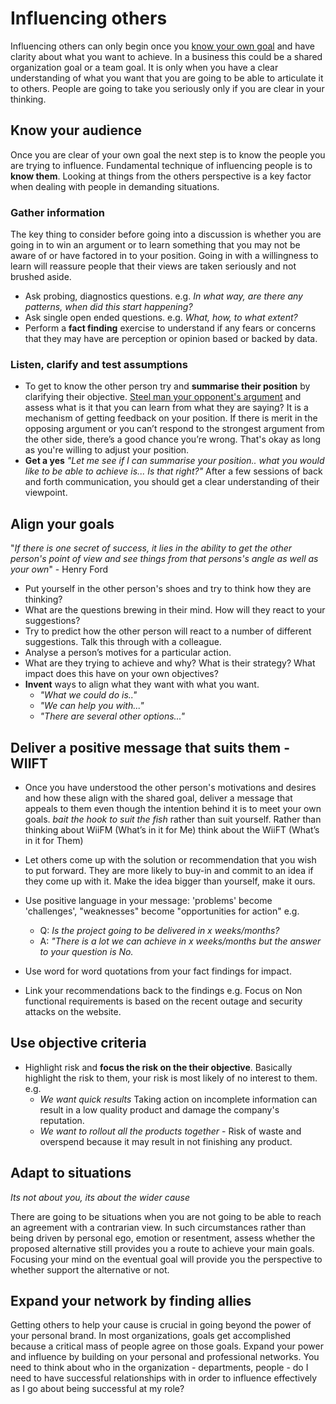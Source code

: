 # Influencing others

Influencing others can only begin once you [know your own goal](Self%20Awareness.md) and have clarity about what you want to achieve. In a business this could be a shared organization goal or a team goal. It is only when you have a clear understanding of what you want that you are going to be able to articulate it to others. People are going to take you seriously only if you are clear in your thinking.

## Know your audience

Once you are clear of your own goal the next step is to know the people you are trying to influence. Fundamental technique of influencing  people is to **know them**. Looking at things from the others perspective is a key factor when dealing with people in demanding situations.

### Gather information

The key thing to consider before going into a discussion is whether you are going in to win an argument or to learn something that you may not be aware of or have factored in to your position. Going in with a willingness to learn will reassure people that their views are taken seriously and not brushed aside.

* Ask probing, diagnostics questions. e.g. *In what way, are there any patterns, when did this start happening?*
* Ask single open ended questions. e.g. *What, how, to what extent?*
* Perform a **fact finding** exercise to understand if any fears or concerns that they may have are perception or opinion based or backed by data.

### Listen, clarify and test assumptions

* To get to know the other person try and **summarise their position** by clarifying their objective. [Steel man your opponent's argument](https://constantrenewal.com/steel-man) and assess what is it that you can learn from what they are saying? It is a mechanism of getting feedback on your position. If there is merit in the opposing argument or you can’t respond to the strongest argument from the other side, there’s a good chance you’re wrong. That's okay as long as you're willing to adjust your position.
* **Get a yes** *"Let me see if I can summarise your position.. what you would like to be able to achieve is... Is that right?"* After a few sessions of back and forth communication, you should get a clear understanding of their viewpoint.

## Align your goals

"*If there is one secret of success, it lies in the ability to get the other person's point of view and see things from that persons's angle as well as your own*" - Henry Ford

* Put yourself in the other person's shoes and try to think how they are thinking?
* What are the questions brewing in their mind. How will they react to your suggestions?
* Try to predict how the other person will react to a number of different suggestions. Talk this through with a colleague.
* Analyse a person’s motives for a particular action.
* What are they trying to achieve and why? What is their strategy? What impact does this have on your own objectives?
* **Invent** ways to align what they want with what you want.
  * *"What we could do is.."*
  * *"We can help you with..."*
  * *"There are several other options..."*

## Deliver a positive message that suits them - WIIFT

* Once you have understood the other person's motivations and desires and how these align with the shared goal, deliver a message that appeals to them even though the intention behind it is to meet your own goals. *bait the hook to suit the fish* rather than suit yourself. Rather than thinking about WiiFM (What’s in it for Me) think about the WiiFT (What’s in it for Them)

* Let others come up with the solution or recommendation that you wish to put forward. They are more likely to buy-in and commit to an idea if they come up with it. Make the idea bigger than yourself, make it ours. 
  
* Use positive language in your message: 'problems' become 'challenges', "weaknesses" become "opportunities for action" e.g.
  * Q: *Is the project going to be delivered in x weeks/months?*
  * A: *"There is a lot we can achieve in x weeks/months but the answer to your question is No.*

* Use word for word quotations from your fact findings for impact.
* Link your recommendations back to the findings e.g. Focus on Non functional requirements is based on the recent outage and security attacks on the website.

## Use objective criteria

* Highlight risk and **focus the risk on the their objective**. Basically highlight the risk to them, your risk is most likely of no interest to them. e.g.
  * *We want quick results*  Taking action on incomplete information can result in a low quality product and damage the company's reputation.
  * *We want to rollout all the products together* - Risk of waste and overspend because it may result in not finishing any product.

## Adapt to situations

*Its not about you, its about the wider cause*

There are going to be situations when you are not going to be able to reach an agreement with a contrarian view. In such circumstances rather than being driven by personal ego, emotion or resentment, assess whether the proposed alternative still provides you a route to achieve your main goals. Focusing your mind on the eventual goal will provide you the perspective to whether support the alternative or not.

## Expand your network by finding allies

Getting others to help your cause is crucial in going beyond the power of your personal brand. In most organizations, goals get accomplished because a critical mass of people agree on those goals. Expand your power and influence by building on your personal and professional networks. You need to think about who in the organization - departments, people - do I need to have successful relationships with in order to influence effectively as I go about being successful at my role?
